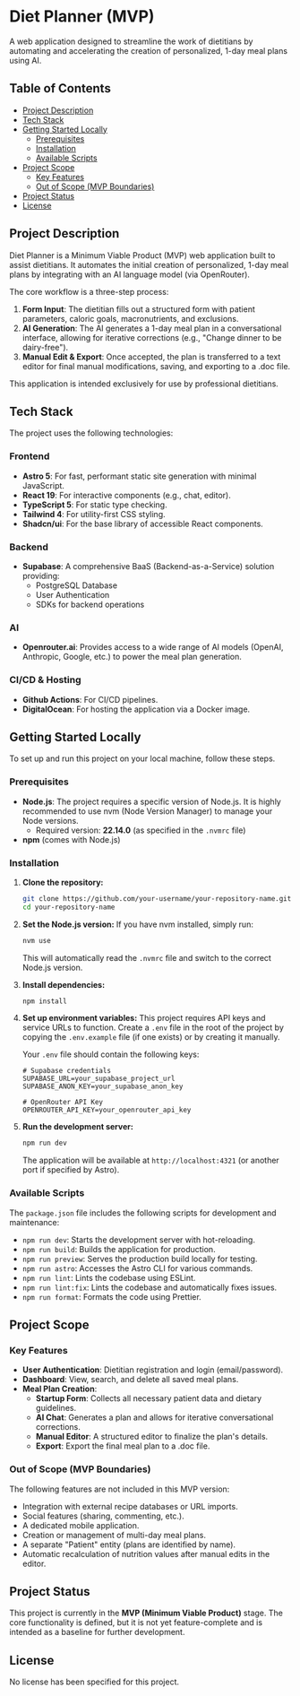 # Diet Planner (MVP)

A web application designed to streamline the work of dietitians by automating and accelerating the creation of personalized, 1-day meal plans using AI.

## Table of Contents

- [Project Description](#project-description)
- [Tech Stack](#tech-stack)
- [Getting Started Locally](#getting-started-locally)
  - [Prerequisites](#prerequisites)
  - [Installation](#installation)
  - [Available Scripts](#available-scripts)
- [Project Scope](#project-scope)
  - [Key Features](#key-features)
  - [Out of Scope (MVP Boundaries)](#out-of-scope-mvp-boundaries)
- [Project Status](#project-status)
- [License](#license)

## Project Description

Diet Planner is a Minimum Viable Product (MVP) web application built to assist dietitians. It automates the initial creation of personalized, 1-day meal plans by integrating with an AI language model (via OpenRouter).

The core workflow is a three-step process:

1. **Form Input**: The dietitian fills out a structured form with patient parameters, caloric goals, macronutrients, and exclusions.
2. **AI Generation**: The AI generates a 1-day meal plan in a conversational interface, allowing for iterative corrections (e.g., "Change dinner to be dairy-free").
3. **Manual Edit & Export**: Once accepted, the plan is transferred to a text editor for final manual modifications, saving, and exporting to a .doc file.

This application is intended exclusively for use by professional dietitians.

## Tech Stack

The project uses the following technologies:

### Frontend
- **Astro 5**: For fast, performant static site generation with minimal JavaScript.
- **React 19**: For interactive components (e.g., chat, editor).
- **TypeScript 5**: For static type checking.
- **Tailwind 4**: For utility-first CSS styling.
- **Shadcn/ui**: For the base library of accessible React components.

### Backend
- **Supabase**: A comprehensive BaaS (Backend-as-a-Service) solution providing:
  - PostgreSQL Database
  - User Authentication
  - SDKs for backend operations

### AI
- **Openrouter.ai**: Provides access to a wide range of AI models (OpenAI, Anthropic, Google, etc.) to power the meal plan generation.

### CI/CD & Hosting
- **Github Actions**: For CI/CD pipelines.
- **DigitalOcean**: For hosting the application via a Docker image.

## Getting Started Locally

To set up and run this project on your local machine, follow these steps.

### Prerequisites

- **Node.js**: The project requires a specific version of Node.js. It is highly recommended to use nvm (Node Version Manager) to manage your Node versions.
  - Required version: **22.14.0** (as specified in the `.nvmrc` file)
- **npm** (comes with Node.js)

### Installation

1. **Clone the repository:**
   ```bash
   git clone https://github.com/your-username/your-repository-name.git
   cd your-repository-name
   ```

2. **Set the Node.js version:**
   If you have nvm installed, simply run:
   ```bash
   nvm use
   ```
   This will automatically read the `.nvmrc` file and switch to the correct Node.js version.

3. **Install dependencies:**
   ```bash
   npm install
   ```

4. **Set up environment variables:**
   This project requires API keys and service URLs to function. Create a `.env` file in the root of the project by copying the `.env.example` file (if one exists) or by creating it manually.

   Your `.env` file should contain the following keys:
   ```env
   # Supabase credentials
   SUPABASE_URL=your_supabase_project_url
   SUPABASE_ANON_KEY=your_supabase_anon_key

   # OpenRouter API Key
   OPENROUTER_API_KEY=your_openrouter_api_key
   ```

5. **Run the development server:**
   ```bash
   npm run dev
   ```
   The application will be available at `http://localhost:4321` (or another port if specified by Astro).

### Available Scripts

The `package.json` file includes the following scripts for development and maintenance:

- `npm run dev`: Starts the development server with hot-reloading.
- `npm run build`: Builds the application for production.
- `npm run preview`: Serves the production build locally for testing.
- `npm run astro`: Accesses the Astro CLI for various commands.
- `npm run lint`: Lints the codebase using ESLint.
- `npm run lint:fix`: Lints the codebase and automatically fixes issues.
- `npm run format`: Formats the code using Prettier.

## Project Scope

### Key Features

- **User Authentication**: Dietitian registration and login (email/password).
- **Dashboard**: View, search, and delete all saved meal plans.
- **Meal Plan Creation**:
  - **Startup Form**: Collects all necessary patient data and dietary guidelines.
  - **AI Chat**: Generates a plan and allows for iterative conversational corrections.
  - **Manual Editor**: A structured editor to finalize the plan's details.
  - **Export**: Export the final meal plan to a .doc file.

### Out of Scope (MVP Boundaries)

The following features are not included in this MVP version:

- Integration with external recipe databases or URL imports.
- Social features (sharing, commenting, etc.).
- A dedicated mobile application.
- Creation or management of multi-day meal plans.
- A separate "Patient" entity (plans are identified by name).
- Automatic recalculation of nutrition values after manual edits in the editor.

## Project Status

This project is currently in the **MVP (Minimum Viable Product)** stage. The core functionality is defined, but it is not yet feature-complete and is intended as a baseline for further development.

## License

No license has been specified for this project.